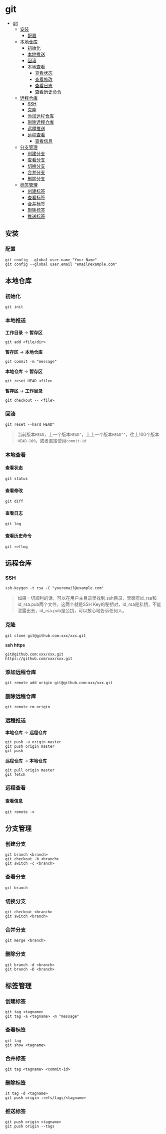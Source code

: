 # git
- [git](#git)
  - [安装](#安装)
    - [配置](#配置)
  - [本地仓库](#本地仓库)
    - [初始化](#初始化)
    - [本地推送](#本地推送)
    - [回滚](#回滚)
    - [本地查看](#本地查看)
      - [查看状态](#查看状态)
      - [查看修改](#查看修改)
      - [查看日志](#查看日志)
      - [查看历史命令](#查看历史命令)
  - [远程仓库](#远程仓库)
    - [SSH](#ssh)
    - [克隆](#克隆)
    - [添加远程仓库](#添加远程仓库)
    - [删除远程仓库](#删除远程仓库)
    - [远程推送](#远程推送)
    - [远程查看](#远程查看)
      - [查看信息](#查看信息)
  - [分支管理](#分支管理)
    - [创建分支](#创建分支)
    - [查看分支](#查看分支)
    - [切换分支](#切换分支)
    - [合并分支](#合并分支)
    - [删除分支](#删除分支)
  - [标签管理](#标签管理)
    - [创建标签](#创建标签)
    - [查看标签](#查看标签)
    - [合并标签](#合并标签)
    - [删除标签](#删除标签)
    - [推送标签](#推送标签)
## 安装
### 配置
```
git config --global user.name "Your Name"
git config --global user.email "email@example.com"
```
## 本地仓库
### 初始化
```
git init
```
### 本地推送
**工作目录** -> **暂存区**
```
git add <file/dir>
```
**暂存区** -> **本地仓库**
```
git commit -m "message"
```
**本地仓库** -> **暂存区**
```
git reset HEAD <file>
```
**暂存区** -> **工作目录**
```
git checkout -- <file>
```
### 回滚
```
git reset --hard HEAD^
```
> 当前版本`HEAD`，上一个版本`HEAD^`，上上一个版本`HEAD^^`，往上100个版本`HEAD~100`，或者直接使用`commit-id`
### 本地查看
#### 查看状态
```
git status
```
#### 查看修改
```
git diff
```
#### 查看日志
```
git log
```
#### 查看历史命令
```
git reflog
```
## 远程仓库
### SSH
```
ssh-keygen -t rsa -C "youremail@example.com"
```
> 如果一切顺利的话，可以在用户主目录里找到.ssh目录，里面有id_rsa和id_rsa.pub两个文件，这两个就是SSH Key的秘钥对，id_rsa是私钥，不能泄露出去，id_rsa.pub是公钥，可以放心地告诉任何人。
### 克隆
```
git clone git@github.com:xxx/xxx.git
```
**ssh https**
```
git@github.com:xxx/xxx.git
https://github.com/xxx/xxx.git
```
### 添加远程仓库
```
git remote add origin git@github.com:xxx/xxx.git
```
### 删除远程仓库
```
git remote rm origin
```
### 远程推送
**本地仓库** -> **远程仓库**
```
git push -u origin master
git push origin master
git push
```
**远程仓库** -> **本地仓库**
```
git pull origin master
git fetch
```
### 远程查看
#### 查看信息
```
git remote -v
```
## 分支管理
### 创建分支
```
git branch <branch>
git checkout -b <branch>
git switch -c <branch>
```
### 查看分支
```
git branch
```
### 切换分支
```
git checkout <branch>
git switch <branch>
```
### 合并分支
```
git merge <branch>
```
### 删除分支
```
git branch -d <branch>
git branch -D <branch>
```
## 标签管理
### 创建标签
```
git tag <tagname>
git tag -a <tagname> -m "message"
```
### 查看标签
```
git tag
git show <tagname>
```
### 合并标签
```
git tag <tagname> <commit-id>
```
### 删除标签
```
it tag -d <tagname>
git push origin :refs/tags/<tagname>
```
### 推送标签
```
git push origin <tagname>
git push origin --tags
```